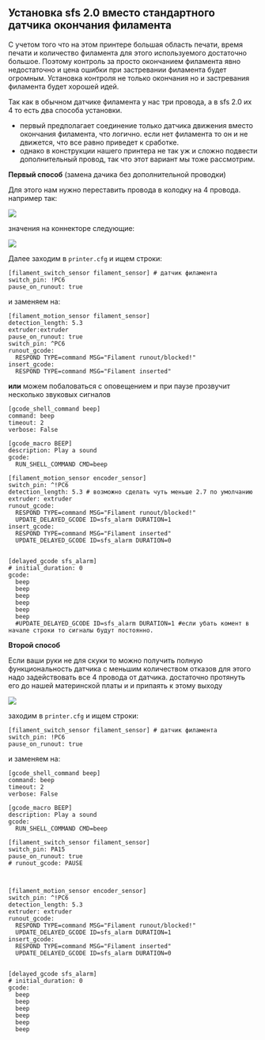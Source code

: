 <h2>Установка sfs 2.0 вместо стандартного датчика окончания филамента</h2>

С учетом того что на этом принтере большая область печати, время печати и количество филамента для этого используемого достаточно большое. Поэтому контроль за просто окончанием филамента явно недостаточно и цена ошибки при застревании филамента будет огромным. Установка контроля не только окончания но и застревания филамента будет хорошей идей.

Так как в обычном датчике филамента у нас три провода, а в sfs 2.0 их 4 то есть два способа установки. 
* первый предполагает соединение только датчика движения вместо окончания филамента, что логично. если нет филамента то он и не движется, что все равно приведет к сработке.
* однако в конструкции нашего принтера не так уж и сложно подвести дополнительный провод, так что этот вариант мы тоже рассмотрим. 

**Первый способ** (замена дачика без дополнительной проводки)

Для этого нам нужно переставить провода в колодку на 4 провода. например так:

![](/images/sfs2_connector.jpg)

значения на коннекторе следующие:

![](/images/sfs_pin.png)


Далее заходим в `printer.cfg` и ищем строки:

```
[filament_switch_sensor filament_sensor] # датчик филамента
switch_pin: !PC6
pause_on_runout: true
```

и заменяем на:

```
[filament_motion_sensor filament_sensor]
detection_length: 5.3
extruder:extruder
pause_on_runout: true
switch_pin: ^PC6
runout_gcode:
  RESPOND TYPE=command MSG="Filament runout/blocked!"
insert_gcode:
  RESPOND TYPE=command MSG="Filament inserted"

```

**или** можем побаловаться с оповещением и при паузе прозвучит несколько звуковых сигналов

```
[gcode_shell_command beep]
command: beep
timeout: 2
verbose: False

[gcode_macro BEEP]
description: Play a sound
gcode:
  RUN_SHELL_COMMAND CMD=beep

[filament_motion_sensor encoder_sensor]
switch_pin: ^!PC6
detection_length: 5.3 # возможно сделать чуть меньше 2.7 по умолчанию
extruder: extruder
runout_gcode:
  RESPOND TYPE=command MSG="Filament runout/blocked!"
  UPDATE_DELAYED_GCODE ID=sfs_alarm DURATION=1
insert_gcode:
  RESPOND TYPE=command MSG="Filament inserted"
  UPDATE_DELAYED_GCODE ID=sfs_alarm DURATION=0


[delayed_gcode sfs_alarm]
# initial_duration: 0
gcode:
  beep
  beep
  beep
  beep
  beep
  beep
  #UPDATE_DELAYED_GCODE ID=sfs_alarm DURATION=1 #если убать комент в начале строки то сигналы будут постоянно.
```
**Второй способ**

Если ваши руки не для скуки то можно получить полную функциональность датчика с меньшим количеством отказов для этого надо задействовать все 4 провода от датчика. достаточно протянуть его до нашей материнской платы и и припаять к этому выходу

![](/images/sfs_soldering.png)

заходим в `printer.cfg` и ищем строки:

```
[filament_switch_sensor filament_sensor] # датчик филамента
switch_pin: !PC6
pause_on_runout: true
```

и заменяем на:


```
[gcode_shell_command beep]
command: beep
timeout: 2
verbose: False

[gcode_macro BEEP]
description: Play a sound
gcode:
  RUN_SHELL_COMMAND CMD=beep

[filament_switch_sensor filament_sensor]
switch_pin: PA15
pause_on_runout: true
# runout_gcode: PAUSE



[filament_motion_sensor encoder_sensor]
switch_pin: ^!PC6
detection_length: 5.3
extruder: extruder
runout_gcode:
  RESPOND TYPE=command MSG="Filament runout/blocked!"
  UPDATE_DELAYED_GCODE ID=sfs_alarm DURATION=1
insert_gcode:
  RESPOND TYPE=command MSG="Filament inserted"
  UPDATE_DELAYED_GCODE ID=sfs_alarm DURATION=0


[delayed_gcode sfs_alarm]
# initial_duration: 0
gcode:
  beep
  beep
  beep
  beep
  beep
  beep
```